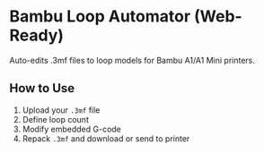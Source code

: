 # Bambu Loop Automator (Web-Ready)

Auto-edits .3mf files to loop models for Bambu A1/A1 Mini printers.

## How to Use

1. Upload your `.3mf` file
2. Define loop count
3. Modify embedded G-code
4. Repack `.3mf` and download or send to printer

